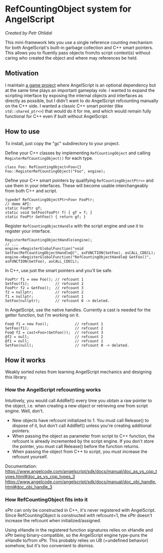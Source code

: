 
# RefCountingObject system for AngelScript

_Created by Petr Ohlidal_

This mini-framework lets you use a single reference counting mechanism for both
AngelScript's built-in garbage collection and C++ smart pointers. This allows you to fluently
pass objects from/to script context(s) without caring who created the object and where may
references be held.

## Motivation

I maintain [a game project](www.rigsofrods.org) where AngelScript is an optional dependency
but at the same time plays an important gameplay role.
I wanted to expand the scripting interface by exposing
the internal objects and interfaces as directly as possible, but I didn't want to do
AngelScript refcounting manually on the C++ side.
I wanted a classic C++ smart pointer (like `std::shared_ptr<>`) that would do it for me,
and which would remain fully functional for C++ even if built without AngelScript.

## How to use

To install, just copy the "gc" subdirectory to your project.

Define your C++ classes by implementing `RefCountingObject`
and calling `RegisterRefCountingObject()` for each type.

```
class Foo: RefCountingObject<Foo>{}
Foo::RegisterRefCountingObject("Foo", engine);
```

Define your C++ smart pointers by qualifying `RefCountingObjectPtr<>`
and use them in your interfaces. 
These will become usable interchangeably from both C++ and script.

```
typedef RefCountingObjectPtr<Foo> FooPtr;
// demo API:
static FooPtr gf;
static void SetFoo(FooPtr f) { gf = f; }
static FooPtr GetFoo() { return gf; }
```

Register `RefCountingObjectHandle` with the script engine
and use it to register your interface.

```
RegisterRefCountingObjectHandle(engine);
// ...
engine->RegisterGlobalFunction("void SetFoo(RefCountingObjectHandle@)", asFUNCTION(SetFoo), asCALL_CDECL);
engine->RegisterGlobalFunction("RefCountingObjectHandle@ GetFoo()", asFUNCTION(GetFoo), asCALL_CDECL);
```

In C++, use just the smart pointers and you'll be safe.

```
FooPtr f1 = new Foo(); // refcount 1
SetFoo(f1);            // refcount 2
FooPtr f2 = GetFoo();  // refcount 3
f2 = nullptr;          // refcount 2
f1 = nullptr;          // refcount 1
SetFoo(nullptr);       // refcount 0 -> deleted.
```

In AngelScript, use the native handles.
Currently a cast is needed for the getter function, but I'm working on it.

```
Foo@ f1 = new Foo();            // refcount 1
SetFoo(f1);                     // refcount 2
Foo@ f2 = cast<Foo>(GetFoo());  // refcount 3
@f2 = null;                     // refcount 2
@f1 = null;                     // refcount 1
SetFoo(null);                   // refcount 0 -> deleted.
```

## How it works

Weakly sorted notes from learning AngelScript mechanics and designing this library.

### How the AngelScript refcounting works

 Intuitively, you would call AddRef() every time you obtain a raw pointer to the object, 
 i.e. when creating a new object or retrieving one from script engine. Well, don't.
 
 * New objects have refcount initialized to 1.
   You must call Release() to dispose of it, but don't call AddRef() unless you're creating additional pointers.
 * When passing the object as parameter from script to C++ function, the refcount is already incremented by the script engine.
   If you don't store the pointer, you must call Release() before the function returns.
 * When passing the object from C++ to script, you must increase the refcount yourself.
 
Documentation: 
   https://www.angelcode.com/angelscript/sdk/docs/manual/doc_as_vs_cpp_types.html#doc_as_vs_cpp_types_3
   https://www.angelcode.com/angelscript/sdk/docs/manual/doc_obj_handle.html#doc_obj_handle_3
   
### How RefCountingObject fits into it

xPtr can only be constructed in C++, it's never registered with AngelScript. Since RefCountingObject
is constructed with refcount=1, the xPtr doesn't increase the refcount when initialized/assigned.

Using xHandle in the registered function signatures relies on xHandle and xPtr being binary-compatible,
so the AngelScript engine type-puns the xHandle to/from xPtr.
This probably relies on UB (=undefined behavior) somehow, but it's too convenient to dismiss.
  